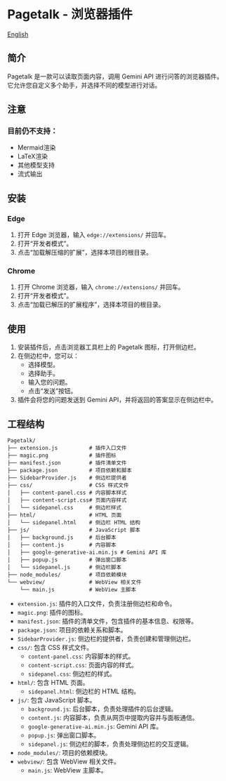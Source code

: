 # Pagetalk - 浏览器插件

[English](README.md)

## 简介

Pagetalk 是一款可以读取页面内容，调用 Gemini API 进行问答的浏览器插件。它允许您自定义多个助手，并选择不同的模型进行对话。

## 注意

### 目前仍不支持：

- Mermaid渲染
- LaTeX渲染
- 其他模型支持
- 流式输出

## 安装

### Edge

1.  打开 Edge 浏览器，输入 `edge://extensions/` 并回车。
2.  打开“开发者模式”。
3.  点击“加载解压缩的扩展”，选择本项目的根目录。

### Chrome

1.  打开 Chrome 浏览器，输入 `chrome://extensions/` 并回车。
2.  打开“开发者模式”。
3.  点击“加载已解压的扩展程序”，选择本项目的根目录。

## 使用

1.  安装插件后，点击浏览器工具栏上的 Pagetalk 图标，打开侧边栏。
2.  在侧边栏中，您可以：
    *   选择模型。
    *   选择助手。
    *   输入您的问题。
    *   点击“发送”按钮。
3.  插件会将您的问题发送到 Gemini API，并将返回的答案显示在侧边栏中。

## 工程结构

```
Pagetalk/
├── extension.js          # 插件入口文件
├── magic.png             # 插件图标
├── manifest.json         # 插件清单文件
├── package.json          # 项目依赖和脚本
├── SidebarProvider.js    # 侧边栏提供者
├── css/                  # CSS 样式文件
│   ├── content-panel.css # 内容脚本样式
│   ├── content-script.css# 页面内容样式
│   └── sidepanel.css     # 侧边栏样式
├── html/                 # HTML 页面
│   └── sidepanel.html    # 侧边栏 HTML 结构
├── js/                   # JavaScript 脚本
│   ├── background.js     # 后台脚本
│   ├── content.js        # 内容脚本
│   ├── google-generative-ai.min.js # Gemini API 库
│   ├── popup.js          # 弹出窗口脚本
│   └── sidepanel.js      # 侧边栏脚本
├── node_modules/         # 项目依赖模块
└── webview/              # WebView 相关文件
    └── main.js           # WebView 主脚本
```

*   `extension.js`: 插件的入口文件，负责注册侧边栏和命令。
*   `magic.png`: 插件的图标。
*   `manifest.json`: 插件的清单文件，包含插件的基本信息、权限等。
*   `package.json`: 项目的依赖关系和脚本。
*   `SidebarProvider.js`: 侧边栏的提供者，负责创建和管理侧边栏。
*   `css/`: 包含 CSS 样式文件。
    *   `content-panel.css`: 内容脚本的样式。
    *   `content-script.css`: 页面内容的样式。
    *   `sidepanel.css`: 侧边栏的样式。
*   `html/`: 包含 HTML 页面。
    *   `sidepanel.html`: 侧边栏的 HTML 结构。
*   `js/`: 包含 JavaScript 脚本。
    *   `background.js`: 后台脚本，负责处理插件的后台逻辑。
    *   `content.js`: 内容脚本，负责从网页中提取内容并与面板通信。
    *   `google-generative-ai.min.js`: Gemini API 库。
    *   `popup.js`: 弹出窗口脚本。
    *   `sidepanel.js`: 侧边栏的脚本，负责处理侧边栏的交互逻辑。
*   `node_modules/`: 项目的依赖模块。
*   `webview/`: 包含 WebView 相关文件。
    *   `main.js`: WebView 主脚本。